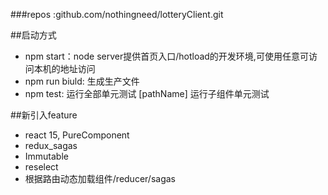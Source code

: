 ###repos :github.com/nothingneed/lotteryClient.git


##启动方式
- npm start：node server提供首页入口/hotload的开发环境,可使用任意可访问本机的地址访问
- npm run biuld: 生成生产文件
- npm test: 运行全部单元测试  [pathName] 运行子组件单元测试


##新引入feature
- react 15, PureComponent
- redux_sagas
- Immutable
- reselect
- 根据路由动态加载组件/reducer/sagas

